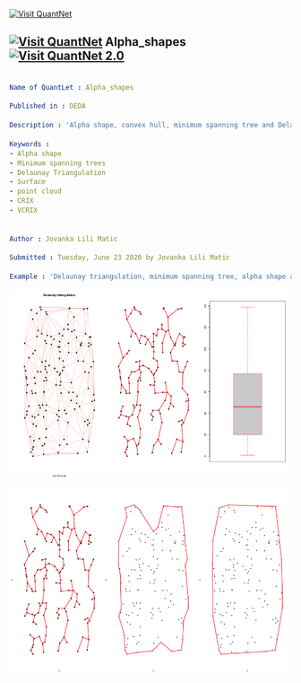 [<img src="https://github.com/QuantLet/Styleguide-and-FAQ/blob/master/pictures/banner.png" width="888" alt="Visit QuantNet">](http://quantlet.de/)

## [<img src="https://github.com/QuantLet/Styleguide-and-FAQ/blob/master/pictures/qloqo.png" alt="Visit QuantNet">](http://quantlet.de/) **Alpha_shapes** [<img src="https://github.com/QuantLet/Styleguide-and-FAQ/blob/master/pictures/QN2.png" width="60" alt="Visit QuantNet 2.0">](http://quantlet.de/)

```yaml

Name of QuantLet : Alpha_shapes

Published in : DEDA

Description : 'Alpha shape, convex hull, minimum spanning tree and Delaunay Triangulation of a simulated point cloud and the scatterplot of the CRIX and VCRIX.'

Keywords : 
- Alpha shape
- Minimum spanning trees
- Delaunay Triangulation
- Surface 
- point cloud
- CRIX
- VCRIX


Author : Jovanka Lili Matic 

Submitted : Tuesday, June 23 2020 by Jovanka Lili Matic

Example : 'Delaunay triangulation, minimum spanning tree, alpha shape and convex hull of a simulated point cloud and application on the CRIX and VCRIX scatterplot.'

```

![Picture1](alpha_mst_delaunay_box.png)

![Picture2](mst_alphas.png)